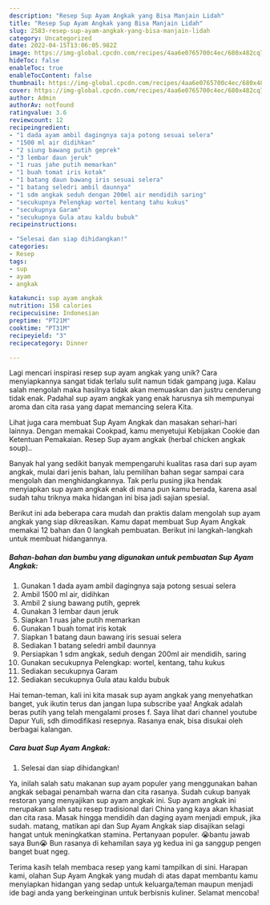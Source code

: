 ```yaml
---
description: "Resep Sup Ayam Angkak yang Bisa Manjain Lidah"
title: "Resep Sup Ayam Angkak yang Bisa Manjain Lidah"
slug: 2583-resep-sup-ayam-angkak-yang-bisa-manjain-lidah
category: Uncategorized
date: 2022-04-15T13:06:05.982Z
image: https://img-global.cpcdn.com/recipes/4aa6e0765700c4ec/680x482cq70/sup-ayam-angkak-foto-resep-utama.jpg
hideToc: false
enableToc: true
enableTocContent: false
thumbnail: https://img-global.cpcdn.com/recipes/4aa6e0765700c4ec/680x482cq70/sup-ayam-angkak-foto-resep-utama.jpg
cover: https://img-global.cpcdn.com/recipes/4aa6e0765700c4ec/680x482cq70/sup-ayam-angkak-foto-resep-utama.jpg
author: Admin
authorAv: notfound
ratingvalue: 3.6
reviewcount: 12
recipeingredient:
- "1 dada ayam ambil dagingnya saja potong sesuai selera"
- "1500 ml air didihkan"
- "2 siung bawang putih geprek"
- "3 lembar daun jeruk"
- "1 ruas jahe putih memarkan"
- "1 buah tomat iris kotak"
- "1 batang daun bawang iris sesuai selera"
- "1 batang seledri ambil daunnya"
- "1 sdm angkak seduh dengan 200ml air mendidih saring"
- "secukupnya Pelengkap wortel kentang tahu kukus"
- "secukupnya Garam"
- "secukupnya Gula atau kaldu bubuk"
recipeinstructions:

- "Selesai dan siap dihidangkan!"
categories:
- Resep
tags:
- sup
- ayam
- angkak

katakunci: sup ayam angkak 
nutrition: 158 calories
recipecuisine: Indonesian
preptime: "PT21M"
cooktime: "PT31M"
recipeyield: "3"
recipecategory: Dinner

---
```





Lagi mencari inspirasi resep sup ayam angkak yang unik? Cara menyiapkannya sangat tidak terlalu sulit namun tidak gampang juga. Kalau salah mengolah maka hasilnya tidak akan memuaskan dan justru cenderung tidak enak. Padahal sup ayam angkak yang enak harusnya sih mempunyai aroma dan cita rasa yang dapat memancing selera Kita.





Lihat juga cara membuat Sup Ayam Angkak dan masakan sehari-hari lainnya. Dengan memakai Cookpad, kamu menyetujui Kebijakan Cookie dan Ketentuan Pemakaian. Resep Sup ayam angkak (herbal chicken angkak soup)..

Banyak hal yang sedikit banyak mempengaruhi kualitas rasa dari sup ayam angkak, mulai dari jenis bahan, lalu pemilihan bahan segar sampai cara mengolah dan menghidangkannya. Tak perlu pusing jika hendak menyiapkan sup ayam angkak enak di mana pun kamu berada, karena asal sudah tahu triknya maka hidangan ini bisa jadi sajian spesial.






Berikut ini ada beberapa cara mudah dan praktis dalam mengolah sup ayam angkak yang siap dikreasikan. Kamu dapat membuat Sup Ayam Angkak memakai 12 bahan dan 0 langkah pembuatan. Berikut ini langkah-langkah untuk membuat hidangannya.

<!--inarticleads1-->

##### Bahan-bahan dan bumbu yang digunakan untuk pembuatan Sup Ayam Angkak:

1. Gunakan 1 dada ayam ambil dagingnya saja potong sesuai selera
1. Ambil 1500 ml air, didihkan
1. Ambil 2 siung bawang putih, geprek
1. Gunakan 3 lembar daun jeruk
1. Siapkan 1 ruas jahe putih memarkan
1. Gunakan 1 buah tomat iris kotak
1. Siapkan 1 batang daun bawang iris sesuai selera
1. Sediakan 1 batang seledri ambil daunnya
1. Persiapkan 1 sdm angkak, seduh dengan 200ml air mendidih, saring
1. Gunakan secukupnya Pelengkap: wortel, kentang, tahu kukus
1. Sediakan secukupnya Garam
1. Sediakan secukupnya Gula atau kaldu bubuk


Hai teman-teman, kali ini kita masak sup ayam angkak yang menyehatkan banget, yuk ikutin terus dan jangan lupa subscribe yaa! Angkak adalah beras putih yang telah mengalami proses f. Saya lihat dari channel youtube Dapur Yuli, sdh dimodifikasi resepnya. Rasanya enak, bisa disukai oleh berbagai kalangan. 

<!--inarticleads2-->

##### Cara buat Sup Ayam Angkak:


1. Selesai dan siap dihidangkan!

Ya, inilah salah satu makanan sup ayam populer yang menggunakan bahan angkak sebagai penambah warna dan cita rasanya. Sudah cukup banyak restoran yang menyajikan sup ayam angkak ini. Sup ayam angkak ini merupakan salah satu resep tradisional dari China yang kaya akan khasiat dan cita rasa. Masak hingga mendidih dan daging ayam menjadi empuk, jika sudah. matang, matikan api dan Sup Ayam Angkak siap disajikan selagi hangat untuk meningkatkan stamina. Pertanyaan populer. 😭bantu jawab saya Bun😭 Bun rasanya di kehamilan saya yg kedua ini ga sanggup pengen banget buat ngeg. 

Terima kasih telah membaca resep yang kami tampilkan di sini. Harapan kami, olahan Sup Ayam Angkak yang mudah di atas dapat membantu kamu menyiapkan hidangan yang sedap untuk keluarga/teman maupun menjadi ide bagi anda yang berkeinginan untuk berbisnis kuliner. Selamat mencoba!
